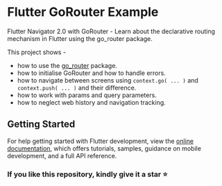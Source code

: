 # Flutter GoRouter Example

Flutter Navigator 2.0 with GoRouter - Learn about the declarative routing mechanism in Flutter using the go_router package.

This project shows - 
- how to use the [go_router](https://pub.dev/packages/go_router) package.
- how to initialise GoRouter and how to handle errors.
- how to navigate between screens using `context.go( ... )` and `context.push( ... )` and their difference.
- how to work with params and query parameters.
- how to neglect web history and navigation tracking.

## Getting Started

For help getting started with Flutter development, view the
[online documentation](https://docs.flutter.dev/), which offers tutorials,
samples, guidance on mobile development, and a full API reference.

### If you like this repository, kindly give it a star ⭐
